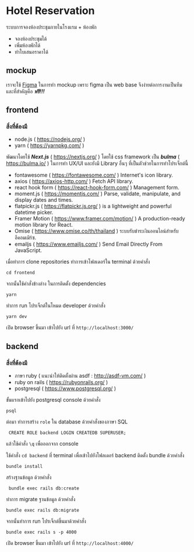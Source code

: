 # Hotel Reservation
ระบบการจองห้องประชุมภายในโรงแรม + ห้องพัก
- จองห้องประชุมได้
- เพิ่มห้องพักได้
- ทำใบเสนอราคาได้

## mockup
เราจะใช้ [Figma](https://www.figma.com/file/VXLAOMEa6USKYWAXqOOgag/Untitled?node-id=0%3A1) ในการทำ mockup เพราะ figma เป็น web base จึงง่ายต่อการงานเป็นทีม และที่สำคัญคือ ***ฟรี!!!***

## frontend

### สิ่งที่ต้องมี
- node.js ( https://nodejs.org/ )
- yarn ( https://yarnpkg.com/ )

พัฒนาโดยใช้ ***Next.js*** ( https://nextjs.org/ )
โดยใช้ css framework เป็น ***bulma*** ( https://bulma.io/ ) ในการทำ UX/UI
และยังมี Library อื่นๆ ที่เป็นตัวช่วยในการทำโปรเจ็กต์นี้
- fontawesome ( https://fontawesome.com/ ) Internet's icon library.
- axios ( https://axios-http.com/ ) Fetch API library.
- react hook form ( https://react-hook-form.com/ ) Management form.
- moment.js ( https://momentjs.com/ ) Parse, validate, manipulate, and display dates and times.
- flatpickr.js ( https://flatpickr.js.org/ ) is a lightweight and powerful datetime picker.
- Framer Motion ( https://www.framer.com/motion/ ) A production-ready motion library for React.
- Omise ( https://www.omise.co/th/thailand ) ระบบรับชำระเงินออนไลน์สำหรับอีคอมเมิร์ซ.
- emailjs ( https://www.emailjs.com/ ) Send Email Directly From JavaScript.

เมื่อทำการ clone repositories ทำการเข้าโฟลเดอร์ใน terminal ด้วยคำสั่ง
```
cd frontend
```
จากนั้นใช้คำสั่งข้างล่าง ในการติดตั้ง dependencies
```
yarn
```
ทำการ run โปรเจ็กต์ในโหมด developer ด้วยคำสั่ง
```
yarn dev
```

เปิด browser ขึ้นมา เข้าไปยัง url ที่ `http://localhost:3000/`

## backend

### สิ่งที่ต้องมี
- ภาษา ruby ( แนะนำให้ติดตั้งผ่าน asdf : http://asdf-vm.com/ )
- ruby on rails ( https://rubyonrails.org/ )
- postgresql ( https://www.postgresql.org/ )

ขั้นแรกเข้าไปยัง postgresql console ด้วยคำสั่ง
```
psql
```
ต่อมา ทำการสร้าง `role` ใน database ด้วยคำสั่งของภาษา SQL
```
 CREATE ROLE backend LOGIN CREATEDB SUPERUSER;
```
แล้วใช้คำสั่ง `\q` เพื่อออกจาก console

ใช้คำสั่ง `cd backend` ที่ terminal เพื่อเข้าไปยังโฟลเดอร์ backend
ติดตั้ง bundle ด้วยคำสั่ง
```
bundle install
```
สร้างฐานข้อมูล ด้วยคำสั่ง
```
 bundle exec rails db:create
```
ทำการ migrate ฐานข้อมูล ด้วยคำสั่ง
```
bundle exec rails db:migrate 
```
จากนั้นทำการ run โปรเจ็กต์ขึ้นมาด้วยคำสั่ง
```
bundle exec rails s -p 4000
```

เปิด browser ขึ้นมา เข้าไปยัง url ที่ `http://localhost:4000/`
